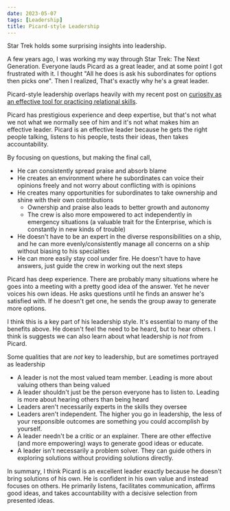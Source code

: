 ```yaml
---
date: 2023-05-07
tags: [Leadership]
title: Picard-style Leadership
---
```


<!-- TODO: this hook is a bit weak -->
Star Trek holds some surprising insights into leadership.
<!--more-->

A few years ago, I was working my way through Star Trek: The Next Generation.
Everyone lauds Picard as a great leader, and at some point I got frustrated with it. 
I thought "All he does is ask his subordinates for options then picks one". 
Then I realized, That's exactly why he's a great leader.

Picard-style leadership overlaps heavily with my recent post on [curiosity as an effective tool for practicing relational skills](../posts/2023-07-06-Curiosity-and-leadership.md).

Picard has prestigious experience and deep expertise, but that's not what we not what we normally see of him and it's not what makes him an effective leader.
Picard is an effective leader because he gets the right people talking, listens to his people, tests their ideas, then takes accountability.

By focusing on questions, but making the final call,
- He can consistently spread praise and absorb blame
- He creates an environment where he subordinates can voice their opinions freely and not worry about conflicting with is opinions
- He creates many opportunities for subordinates to take ownership and shine with their own contributions
  - Ownership and praise also leads to better growth and autonomy
  - The crew is also more empowered to act independently in emergency situations (a valuable trait for the Enterprise, which is constantly in new kinds of trouble)
- He doesn't have to be an expert in the diverse responsibilities on a ship, and he can more evenly/consistently manage all concerns on a ship without biasing to his specialties
- He can more easily stay cool under fire. He doesn't have to have answers, just guide the crew in working out the next steps

Picard has deep experience. There are probably many situations where he goes into a meeting with a pretty good idea of the answer. Yet he never voices his own ideas. He asks questions until he finds an answer he's satisfied with. If he doesn't get one, he sends the group away to generate more options.

I think this is a key part of his leadership style. It's essential to many of the benefits above. He doesn't feel the need to be heard, but to hear others. I think is suggests we can also learn about what leadership is *not* from Picard.

Some qualities that are *not* key to leadership, but are sometimes portrayed as leadership
- A leader is not the most valued team member. Leading is more about valuing others than being valued
- A leader shouldn't just be the person everyone has to listen to. Leading is more about hearing others than being heard
- Leaders aren't necessarily experts in the skills they oversee
- Leaders aren't independent. The higher you go in leadership, the less of your responsible outcomes are something you could accomplish by yourself.
- A leader needn't be a critic or an explainer. There are other effective (and more empowering) ways to generate good ideas or educate.
- A leader isn't necessarily a problem solver. They can guide others in exploring solutions without providing solutions directly. 



In summary, I think Picard is an excellent leader exactly because he doesn't bring solutions of his own. He is confident in his own value and instead focuses on others. He primarily listens, facilitates communication, affirms good ideas, and takes accountability with a decisive selection from presented ideas.